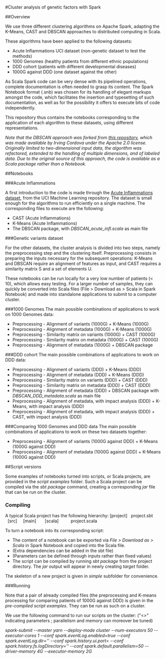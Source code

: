 #Cluster analysis of genetic factors with Spark

##Overview

We use three different clustering algorithms on Apache Spark, adapting the K-Means, CAST and DBSCAN approaches to distributed computing in Scala.

These algorithms have been applied to the following datasets:
* Acute Inflammations UCI dataset (non-genetic dataset to test the methods)
* 1000 Genomes (healthy patients from different ethnic populations)
* DDD cohort (patients with different developmental diseases)
* 1000G against DDD (one dataset against the other)

As Scala Spark code can be very dense with its pipelined operations, complete documentation is often needed to grasp its content. The Spark Notebook format (.snb) was chosen for its handling of elegant markups amongst the code, which facilitates the insertion and typesetting of such documentation, as well as for the possibility it offers to execute bits of code independently.

This repository thus contains the notebooks corresponding to the application of each algorithm to these datasets, using different representations.

*Note that the DBSCAN approach was forked from [this repository](https://github.com/irvingc/dbscan-on-spark), which was made available by Irving Cordova under the Apache 2.0 license. Originally limited to two-dimensional input data, the algorithm was refactored, extended to the handling of multiple dimensions, and of labeled data. Due to the original source of this approach, the code is available as a Scala package rather than a Notebook.*

##Notebooks

###Acute Inflammations

A first introduction to the code is made through the [Acute Inflammations dataset](https://archive.ics.uci.edu/ml/datasets/Acute+Inflammations), from the UCI Machine Learning repository.
The dataset is small enough for the algorithms to run efficiently on a single machine. The corresponding files to execute are the following:
* CAST (Acute Inflammations)
* K-Means (Acute Inflammations)
* The DBSCAN package, with *DBSCAN_acute_infl.scala* as main file

###Genetic variants dataset

For the other datasets, the cluster analysis is divided into two steps, namely the preprocessing step and the clustering itself. Preprocessing consists in preparing the inputs necessary for the subsequent operations: K-Means and DBSCAN require an alignment of features as input, and CAST requires a similarity matrix S and a set of elements U.

These notebooks can be run locally for a very low number of patients (< 10), which allows easy testing. For a larger number of samples, they can quickly be converted into Scala files (File > Download as > Scala in Spark Notebook) and made into standalone applications to submit to a computer cluster.

###1000 Genomes
The main possible combinations of applications to work on 1000 Genomes data:
* Preprocessing - Alignment of variants (1000G) + K-Means (1000G)
* Preprocessing - Alignment of metadata (1000G) + K-Means (1000G)
* Preprocessing - Similarity matrix on variants (1000G) + CAST (1000G)
* Preprocessing - Similarity matrix on metadata (1000G) + CAST (1000G)
* Preprocessing - Alignment of metadata (1000G) + DBSCAN package

###DDD cohort
The main possible combinations of applications to work on DDD data:
* Preprocessing - Alignment of variants (DDD) + K-Means (DDD)
* Preprocessing - Alignment of metadata (DDD) + K-Means (DDD)
* Preprocessing - Similarity matrix on variants (DDD) + CAST (DDD)
* Preprocessing - Similarity matrix on metadata (DDD) + CAST (DDD)
* Preprocessing - Alignment of metadata (DDD) + DBSCAN package with *DBSCAN_DDD_metadata.scala* as main file
* Preprocessing - Alignment of metadata, with impact analysis (DDD) + K-Means, with impact analysis (DDD)
* Preprocessing - Alignment of metadata, with impact analysis (DDD) + CAST, with impact analysis (DDD)

###Comparing 1000 Genomes and DDD data
The main possible combinations of applications to work on these two datasets together:
* Preprocessing - Alignment of variants (1000G against DDD) + K-Means (1000G against DDD)
* Preprocessing - Alignment of metadata (1000G against DDD) + K-Means (1000G against DDD)

##Script versions

Some examples of notebooks turned into scripts, or Scala projects, are provided in the *script examples* folder. Such a Scala project can be compiled via the *sbt package* command, creating a corresponding *jar* file that can be run on the cluster.

### Compiling

A typical Scala project has the following hierarchy:
[project]
&nbsp;&nbsp;project.sbt
&nbsp;&nbsp;[src]
&nbsp;&nbsp;&nbsp;&nbsp;[main]
&nbsp;&nbsp;&nbsp;&nbsp;&nbsp;&nbsp;[scala]
&nbsp;&nbsp;&nbsp;&nbsp;&nbsp;&nbsp;&nbsp;&nbsp; project.scala

To turn a notebook into its corresponding script:
- The content of a notebook can be exported via *File > Download as > Scala* in Spark Notebook and copied into the Scala file.
- (Extra dependencies can be added in the sbt file)
- (Parameters can be defined through inputs rather than fixed values)
- The script can be compiled by running *sbt package* from the project directory. The *jar* output will appear in newly creating *target* folder.

The skeleton of a new project is given in *simple* subfolder for convenience.

###Running

Note that a pair of already compiled files (the preprocessing and K-means processing for comparing patients of 1000G against DDD) is given in the *pre-compiled script examples*. They can be run as such on a cluster.

We use the following command to run our scripts on the cluster:
("<>" indicating parameters ;  parallelism and memory can moreover be tuned)

*spark-submit --master yarn --deploy-mode cluster --num-executors 50 --executor-cores 1 --conf spark.eventLog.enabled=true --conf spark.eventLog.dir='<path-to-logs>' --conf spark.history.ui.port=<personal-port> --conf spark.history.fs.logDirectory='<path-to-logs>' --conf spark.default.parallelism=50 --driver-memory 4G --executor-memory 2G <path-to-our-jar-file>*

